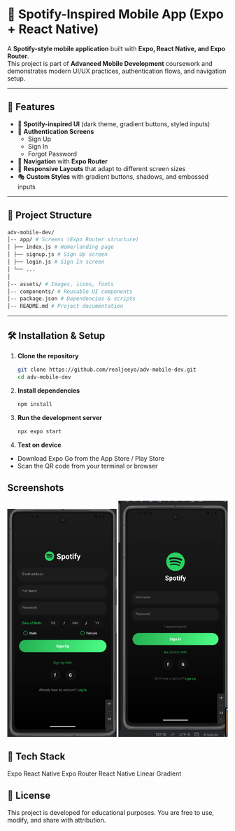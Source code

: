 # 🎵 Spotify-Inspired Mobile App (Expo + React Native)

A **Spotify-style mobile application** built with **Expo, React Native, and Expo Router**.  
This project is part of **Advanced Mobile Development** coursework and demonstrates modern UI/UX practices, authentication flows, and navigation setup.

---

## 🚀 Features

- 🎨 **Spotify-inspired UI** (dark theme, gradient buttons, styled inputs)
- 🔐 **Authentication Screens**
   - Sign Up
   - Sign In
   - Forgot Password
- 🧭 **Navigation** with **Expo Router**
- 📱 **Responsive Layouts** that adapt to different screen sizes
- 🎭 **Custom Styles** with gradient buttons, shadows, and embossed inputs

---

## 📂 Project Structure
```bash
adv-mobile-dev/
│-- app/ # Screens (Expo Router structure)
│ ├── index.js # Home/landing page
│ ├── signup.js # Sign Up screen
│ ├── login.js # Sign In screen
│ └── ...
│
│-- assets/ # Images, icons, fonts
│-- components/ # Reusable UI components
│-- package.json # Dependencies & scripts
│-- README.md # Project documentation
```

---

## 🛠️ Installation & Setup

1. **Clone the repository**
   ```bash
   git clone https://github.com/realjeeyo/adv-mobile-dev.git
   cd adv-mobile-dev
   ```
   
2. **Install dependencies**
   ```bash
   npm install
   ```
   
3. **Run the development server**
   ```bash
   npx expo start
   ```
   
4. **Test on device**
- Download Expo Go from the App Store / Play Store
- Scan the QR code from your terminal or browser

## Screenshots
<p align="center">
<img src="screenshots/Signup Page 09:02:25.png" alt="Sign Up Screen" width="250"/>
<img src="screenshots/Login Page 09:02:25.png" alt="Login Screen" width="250"/>
</p>

## 🔧 Tech Stack
Expo
React Native
Expo Router
React Native Linear Gradient

## 📜 License
This project is developed for educational purposes.
You are free to use, modify, and share with attribution.
